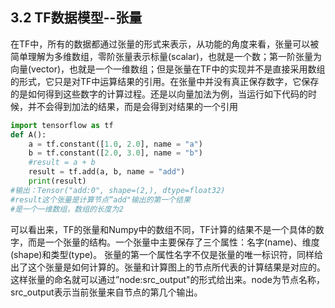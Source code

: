 ## 3.2 TF数据模型--张量
在TF中，所有的数据都通过张量的形式来表示，从功能的角度来看，张量可以被简单理解为多维数组，零阶张量表示标量(scalar)，也就是一个数；第一阶张量为向量(vector)，也就是一个一维数组；但是张量在TF中的实现并不是直接采用数组的形式，它只是对TF中运算结果的引用。在张量中并没有真正保存数字，它保存的是如何得到这些数字的计算过程。还是以向量加法为例，当运行如下代码的时候，并不会得到加法的结果，而是会得到对结果的一个引用
```python
import tensorflow as tf 
def A():
    a = tf.constant([1.0, 2.0], name = "a")
    b = tf.constant([2.0, 3.0], name = "b")
    #result = a + b
    result = tf.add(a, b, name = "add")
    print(result)
#输出：Tensor("add:0", shape=(2,), dtype=float32)
#result这个张量是计算节点“add"输出的第一个结果
#是一个一维数组，数组的长度为2
```
可以看出来，TF的张量和Numpy中的数组不同，TF计算的结果不是一个具体的数字，而是一个张量的结构。一个张量中主要保存了三个属性：名字(name)、维度(shape)和类型(type)。
张量的第一个属性名字不仅是张量的唯一标识符，同样给出了这个张量是如何计算的。张量和计算图上的节点所代表的计算结果是对应的。这样张量的命名就可以通过”node:src_output"的形式给出来。node为节点名称，src_output表示当前张量来自节点的第几个输出。
